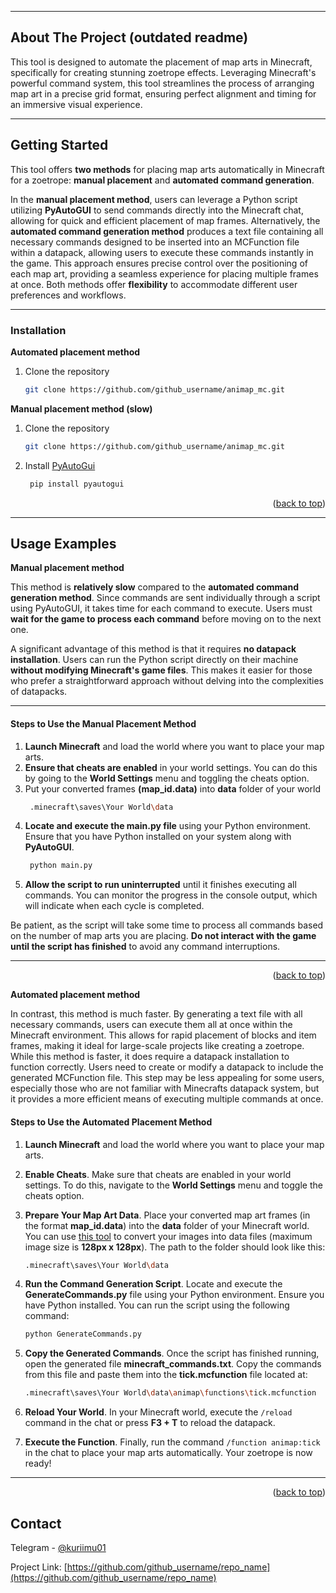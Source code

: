 
--- 
<!-- ABOUT THE PROJECT -->
## About The Project (outdated readme)


This tool is designed to automate the placement of map arts in Minecraft, specifically for creating stunning zoetrope effects. Leveraging Minecraft's powerful command system, this tool streamlines the process of arranging map art in a precise grid format, ensuring perfect alignment and timing for an immersive visual experience.



--- 

<!-- GETTING STARTED -->
## Getting Started

This tool offers **two methods** for placing map arts automatically in Minecraft for a zoetrope: **manual placement** and **automated command generation**. 

In the **manual placement method**, users can leverage a Python script utilizing **PyAutoGUI** to send commands directly into the Minecraft chat, allowing for quick and efficient placement of map frames. 
Alternatively, the **automated command generation method** produces a text file containing all necessary commands designed to be inserted into an MCFunction file within a datapack, allowing users to execute these commands instantly in the game. This approach ensures precise control over the positioning of each map art, providing a seamless experience for placing multiple frames at once. Both methods offer **flexibility** to accommodate different user preferences and workflows.

--- 
### Installation
**Automated placement method**
1. Clone the repository
   ```sh
   git clone https://github.com/github_username/animap_mc.git
   ```


**Manual placement method (slow)**
1. Clone the repository
   ```sh
   git clone https://github.com/github_username/animap_mc.git
   ```

2. Install [PyAutoGui](https://pyautogui.readthedocs.io/en/latest/install.html "PyAutoGui")
   ```sh
    pip install pyautogui
   ```
<p align="right">(<a href="#readme-top">back to top</a>)</p>


--- 

<!-- USAGE EXAMPLES -->
## Usage Examples

**Manual placement method**

This method is **relatively slow** compared to the **automated command generation method**. Since commands are sent individually through a script using PyAutoGUI, it takes time for each command to execute. Users must **wait for the game to process each command** before moving on to the next one.

A significant advantage of this method is that it requires **no datapack installation**. Users can run the Python script directly on their machine **without modifying Minecraft's game files**. This makes it easier for those who prefer a straightforward approach without delving into the complexities of datapacks.

--- 
#### Steps to Use the Manual Placement Method

1. **Launch Minecraft** and load the world where you want to place your map arts.
2. **Ensure that cheats are enabled** in your world settings. You can do this by going to the **World Settings** menu and toggling the cheats option.
3. Put your converted frames **(map_id.data)** into **data** folder of your world
   ```sh
    .minecraft\saves\Your World\data
   ```
3. **Locate and execute the main.py file** using your Python environment. Ensure that you have Python installed on your system along with **PyAutoGUI**.
   ```sh
    python main.py
   ```
4. **Allow the script to run uninterrupted** until it finishes executing all commands. You can monitor the progress in the console output, which will indicate when each cycle is completed.

Be patient, as the script will take some time to process all commands based on the number of map arts you are placing. **Do not interact with the game until the script has finished** to avoid any command interruptions.

--- 

<p align="right">(<a href="#readme-top">back to top</a>)</p>

**Automated placement method**

In contrast, this method is much faster. By generating a text file with all necessary commands, users can execute them all at once within the Minecraft environment. This allows for rapid placement of blocks and item frames, making it ideal for large-scale projects like creating a zoetrope. 
While this method is faster, it does require a datapack installation to function correctly. Users need to create or modify a datapack to include the generated MCFunction file. This step may be less appealing for some users, especially those who are not familiar with Minecrafts datapack system, but it provides a more efficient means of executing multiple commands at once.

#### Steps to Use the Automated Placement Method

1. **Launch Minecraft** and load the world where you want to place your map arts.
   
2. **Enable Cheats**. Make sure that cheats are enabled in your world settings. To do this, navigate to the **World Settings** menu and toggle the cheats option.

3. **Prepare Your Map Art Data**. Place your converted map art frames (in the format **map_id.data**) into the **data** folder of your Minecraft world. You can use [this tool](https://rebane2001.com/mapartcraft/ "this tool") to convert your images into data files (maximum image size is **128px x 128px**). The path to the folder should look like this:
   ```sh
   .minecraft\saves\Your World\data
   ```

4. **Run the Command Generation Script**. Locate and execute the **GenerateCommands.py** file using your Python environment. Ensure you have Python installed. You can run the script using the following command:
   ```sh
   python GenerateCommands.py
   ```

5. **Copy the Generated Commands**. Once the script has finished running, open the generated file **minecraft_commands.txt**. Copy the commands from this file and paste them into the **tick.mcfunction** file located at:
   ```sh
   .minecraft\saves\Your World\data\animap\functions\tick.mcfunction
   ```

6. **Reload Your World**. In your Minecraft world, execute the `/reload` command in the chat or press **F3 + T** to reload the datapack.

7. **Execute the Function**. Finally, run the command `/function animap:tick` in the chat to place your map arts automatically. Your zoetrope is now ready!

---


<p align="right">(<a href="#readme-top">back to top</a>)</p>

<!-- CONTACT -->
## Contact

Telegram - [@kuriimu01](https://t.me/kuriimu01 "@kuriimu01")

Project Link: [https://github.com/github_username/repo_name](https://github.com/github_username/repo_name)



